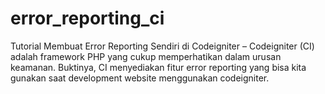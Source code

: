 # error_reporting_ci
Tutorial Membuat Error Reporting Sendiri di Codeigniter – Codeigniter (CI) adalah framework PHP yang cukup memperhatikan dalam urusan keamanan. Buktinya, CI menyediakan fitur error reporting yang bisa kita gunakan saat development website menggunakan codeigniter.
